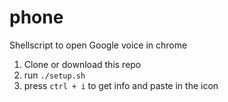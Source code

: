 # phone

Shellscript to open Google voice in chrome

1. Clone or download this repo
2. run `./setup.sh`
3. press `ctrl + i` to get info and paste in the icon
